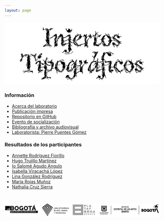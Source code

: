 ```yaml
---
layout: page
---
```

![banner](imgs/banner.gif)

### Información
  - [Acerca del laboratorio](about)
  - [Publicación impresa]()
  - [Repositorio en GitHub](https://github.com/bejucoo/Injertos-Tipograficos)
  - [Evento de socialización]()
  - [Bibliografía y archivo audiovisual](archive)
  - [Laboratorista: Pierre Puentes Gómez](participantes/pierre)
  
### Resultados de los participantes
  - [Annette Rodríguez Fiorillo](participantes/annette)
  - [Hugo Trujillo Martínez](participantes/hache)
  - [Io Salomé Agudo Angulo](participantes/salome)
  - [Isabella Viracachá López](participantes/isabella)
  - [Lina González Rodríguez](participantes/lina)
  - [María Rojas Muñoz](participantes/maria)
  - [Nathalia Cruz Sierra](participantes/nathalia)

&nbsp; 

![logos](imgs/logos.png)